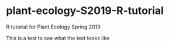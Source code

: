 # plant-ecology-S2019-R-tutorial
R tutorial for Plant Ecology Spring 2019


This is a test to see what the text looks like
